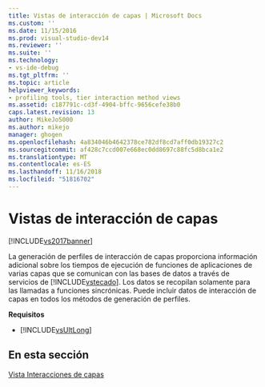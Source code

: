 ```yaml
---
title: Vistas de interacción de capas | Microsoft Docs
ms.custom: ''
ms.date: 11/15/2016
ms.prod: visual-studio-dev14
ms.reviewer: ''
ms.suite: ''
ms.technology:
- vs-ide-debug
ms.tgt_pltfrm: ''
ms.topic: article
helpviewer_keywords:
- profiling tools, tier interaction method views
ms.assetid: c187791c-cd3f-4904-bffc-9656cefe38b0
caps.latest.revision: 13
author: MikeJo5000
ms.author: mikejo
manager: ghogen
ms.openlocfilehash: 4a834046b4642378ce782df8cd7aff0db19327c2
ms.sourcegitcommit: af428c7ccd007e668ec0dd8697c88fc5d8bca1e2
ms.translationtype: MT
ms.contentlocale: es-ES
ms.lasthandoff: 11/16/2018
ms.locfileid: "51816702"
---
```

# <a name="tier-interaction-views"></a>Vistas de interacción de capas
[!INCLUDE[vs2017banner](../includes/vs2017banner.md)]

La generación de perfiles de interacción de capas proporciona información adicional sobre los tiempos de ejecución de funciones de aplicaciones de varias capas que se comunican con las bases de datos a través de servicios de [!INCLUDE[vstecado](../includes/vstecado-md.md)]. Los datos se recopilan solamente para las llamadas a funciones sincrónicas. Puede incluir datos de interacción de capas en todos los métodos de generación de perfiles.  
  
 **Requisitos**  
  
-   [!INCLUDE[vsUltLong](../includes/vsultlong-md.md)]  
  
## <a name="in-this-section"></a>En esta sección  
 [Vista Interacciones de capas](../profiling/tier-interactions-view.md)



